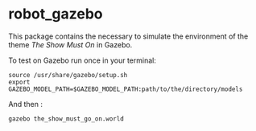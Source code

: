 # robot_gazebo

This package contains the necessary to simulate the environment of the theme 
*The Show Must On* in Gazebo.

To test on Gazebo run once in your terminal:

```
source /usr/share/gazebo/setup.sh
export GAZEBO_MODEL_PATH=$GAZEBO_MODEL_PATH:path/to/the/directory/models
```

And then :

```gazebo the_show_must_go_on.world```
